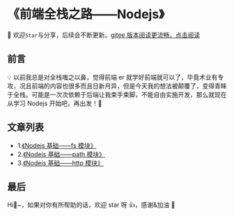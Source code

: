 # 《前端全栈之路——Nodejs》

🚀 欢迎`Star`与分享，后续会不断更新。[gitee 版本阅读更流畅，点击阅读](https://gitee.com/ylyubook/node-start)

## 前言

💡 以前我总是对全栈嗤之以鼻，觉得前端 er 就学好前端就可以了，毕竟术业有专攻，况且前端的内容也很多而且日新月异，但是今天我的想法被颠覆了，变得青睐于全栈。可能是一次次依赖于后端让我束手束脚，不能自由实施开发，那么就现在从学习 Nodejs 开始吧，再出发！💪

<!-- <b><details><summary>💡 前言</summary></b> -->

<!-- <b><details><summary>📜 Nodejs 开端篇 + fs 模块</summary></b> -->

## 文章列表

- 1.[《Nodejs 基础——fs 模块》](./pages/start-fs.md)
- 2.[《Nodejs 基础——path 模块》](./pages/path.md)
- 3.[《Nodejs 基础——http 模块》](./pages/http.md)

## 最后

Hi👬~，如果对你有所帮助的话，欢迎 star 呀 👍，感谢&加油 💪
